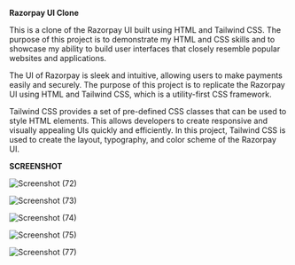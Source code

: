 <b>Razorpay UI Clone </b> 

This is a clone of the Razorpay UI built using HTML and Tailwind CSS. The purpose of this project is to demonstrate my HTML and CSS skills and to showcase my ability to build user interfaces that closely resemble popular websites and applications.

The UI of Razorpay is sleek and intuitive, allowing users to make payments easily and securely. The purpose of this project is to replicate the Razorpay UI using HTML and Tailwind CSS, which is a utility-first CSS framework.

Tailwind CSS provides a set of pre-defined CSS classes that can be used to style HTML elements. This allows developers to create responsive and visually appealing UIs quickly and efficiently. In this project, Tailwind CSS is used to create the layout, typography, and color scheme of the Razorpay UI.

<b> SCREENSHOT </b>


![Screenshot (72)](https://user-images.githubusercontent.com/69872224/236210274-11b5ffa7-f8ab-4412-8f1f-a15e04a6bff6.png)


![Screenshot (73)](https://user-images.githubusercontent.com/69872224/236210373-31bd66db-ffcd-463a-a69a-d86ce6e4a1b1.png)


![Screenshot (74)](https://user-images.githubusercontent.com/69872224/236210421-c76e46d5-0fd2-4464-abfa-4ceb52e5c4cb.png)



![Screenshot (75)](https://user-images.githubusercontent.com/69872224/236631171-b1bcface-7997-4a72-9c57-41922774c411.png)


![Screenshot (77)](https://user-images.githubusercontent.com/69872224/236674973-a4f46d3e-6187-41e0-9e58-5b961ddf7adc.png)

